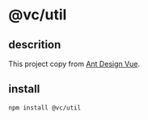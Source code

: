 # @vc/util

## descrition
This project copy from [Ant Design Vue](https://vue.ant.design/docs/vue/introduce/).

## install
```sh
npm install @vc/util
```

